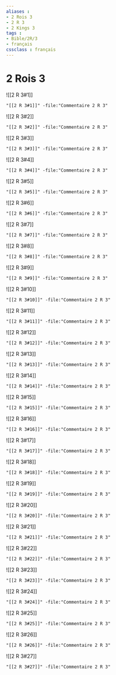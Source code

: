 ```yaml
---
aliases : 
- 2 Rois 3
- 2 R 3
- 2 Kings 3
tags : 
- Bible/2R/3
- français
cssclass : français
---
```


# 2 Rois 3

![[2 R 3#1]]

```query
"[[2 R 3#1]]" -file:"Commentaire 2 R 3"
```

![[2 R 3#2]]

```query
"[[2 R 3#2]]" -file:"Commentaire 2 R 3"
```

![[2 R 3#3]]

```query
"[[2 R 3#3]]" -file:"Commentaire 2 R 3"
```

![[2 R 3#4]]

```query
"[[2 R 3#4]]" -file:"Commentaire 2 R 3"
```

![[2 R 3#5]]

```query
"[[2 R 3#5]]" -file:"Commentaire 2 R 3"
```

![[2 R 3#6]]

```query
"[[2 R 3#6]]" -file:"Commentaire 2 R 3"
```

![[2 R 3#7]]

```query
"[[2 R 3#7]]" -file:"Commentaire 2 R 3"
```

![[2 R 3#8]]

```query
"[[2 R 3#8]]" -file:"Commentaire 2 R 3"
```

![[2 R 3#9]]

```query
"[[2 R 3#9]]" -file:"Commentaire 2 R 3"
```

![[2 R 3#10]]

```query
"[[2 R 3#10]]" -file:"Commentaire 2 R 3"
```

![[2 R 3#11]]

```query
"[[2 R 3#11]]" -file:"Commentaire 2 R 3"
```

![[2 R 3#12]]

```query
"[[2 R 3#12]]" -file:"Commentaire 2 R 3"
```

![[2 R 3#13]]

```query
"[[2 R 3#13]]" -file:"Commentaire 2 R 3"
```

![[2 R 3#14]]

```query
"[[2 R 3#14]]" -file:"Commentaire 2 R 3"
```

![[2 R 3#15]]

```query
"[[2 R 3#15]]" -file:"Commentaire 2 R 3"
```

![[2 R 3#16]]

```query
"[[2 R 3#16]]" -file:"Commentaire 2 R 3"
```

![[2 R 3#17]]

```query
"[[2 R 3#17]]" -file:"Commentaire 2 R 3"
```

![[2 R 3#18]]

```query
"[[2 R 3#18]]" -file:"Commentaire 2 R 3"
```

![[2 R 3#19]]

```query
"[[2 R 3#19]]" -file:"Commentaire 2 R 3"
```

![[2 R 3#20]]

```query
"[[2 R 3#20]]" -file:"Commentaire 2 R 3"
```

![[2 R 3#21]]

```query
"[[2 R 3#21]]" -file:"Commentaire 2 R 3"
```

![[2 R 3#22]]

```query
"[[2 R 3#22]]" -file:"Commentaire 2 R 3"
```

![[2 R 3#23]]

```query
"[[2 R 3#23]]" -file:"Commentaire 2 R 3"
```

![[2 R 3#24]]

```query
"[[2 R 3#24]]" -file:"Commentaire 2 R 3"
```

![[2 R 3#25]]

```query
"[[2 R 3#25]]" -file:"Commentaire 2 R 3"
```

![[2 R 3#26]]

```query
"[[2 R 3#26]]" -file:"Commentaire 2 R 3"
```

![[2 R 3#27]]

```query
"[[2 R 3#27]]" -file:"Commentaire 2 R 3"
```

